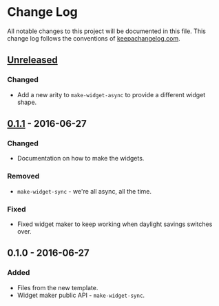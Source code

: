 # Change Log
All notable changes to this project will be documented in this file. This change log follows the conventions of [keepachangelog.com](http://keepachangelog.com/).

## [Unreleased]
### Changed
- Add a new arity to `make-widget-async` to provide a different widget shape.

## [0.1.1] - 2016-06-27
### Changed
- Documentation on how to make the widgets.

### Removed
- `make-widget-sync` - we're all async, all the time.

### Fixed
- Fixed widget maker to keep working when daylight savings switches over.

## 0.1.0 - 2016-06-27
### Added
- Files from the new template.
- Widget maker public API - `make-widget-sync`.

[Unreleased]: https://github.com/your-name/clojure-study/compare/0.1.1...HEAD
[0.1.1]: https://github.com/your-name/clojure-study/compare/0.1.0...0.1.1
